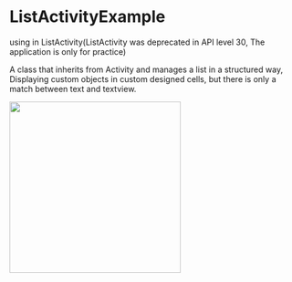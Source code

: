 # ListActivityExample

using in ListActivity(ListActivity was deprecated in API level 30, The application is only for practice)

A class that inherits from Activity and manages a list in a structured way,
Displaying custom objects in custom designed cells, but there is only a match between text and textview.

<img src = "https://user-images.githubusercontent.com/102150516/191030491-d5ff5187-b3b5-4eb6-9c2d-a4ba8fe32157.jpg" width = 300>